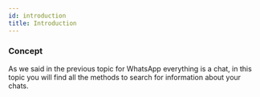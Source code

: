 ```yaml
---
id: introduction
title: Introduction
---
```


### Concept

As we said in the previous topic for WhatsApp everything is a chat, in this topic you will find all the methods to search for information about your chats.
